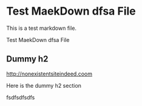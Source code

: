 # Test MaekDown dfsa File

This is a test markdown file.

Test MaekDown dfsa File

## Dummy h2



http://nonexistentsiteindeed.coom

Here is the dummy h2 section

fsdfsdfsdfs
